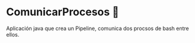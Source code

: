 # ComunicarProcesos 🚀

Aplicación java que crea un Pipeline, comunica dos procsos de bash entre ellos.

 

